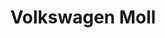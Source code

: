 ---
title: "Volkswagen Moll"
url: /duesseldorf/volkswagen-moll-schiessstrasse/
shop: Autowerkstatt
---